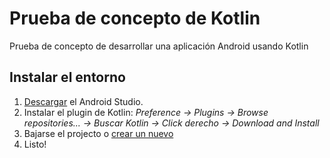 # Prueba de concepto de Kotlin
Prueba de concepto de desarrollar una aplicación Android usando Kotlin

## Instalar el entorno
1. [Descargar](https://developer.android.com/sdk/index.html) el Android Studio.
2. Instalar el plugin de Kotlin: _Preference -> Plugins -> Browse repositories... -> Buscar Kotlin -> Click derecho -> Download and Install_
3. Bajarse el projecto o [crear un nuevo](http://kotlinlang.org/docs/tutorials/kotlin-android.html)
4. Listo!
